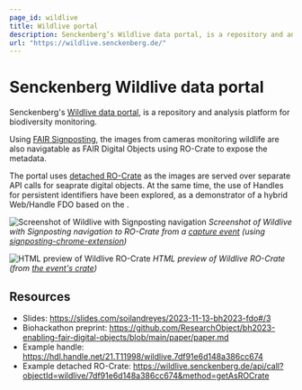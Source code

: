 ```yaml
---
page_id: wildlive
title: Wildlive portal
description: Senckenberg’s Wildlive data portal, is a repository and analysis platform for biodiversity monitoring.
url: "https://wildlive.senckenberg.de/"
---
```


# Senckenberg Wildlive data portal

Senckenberg's [Wildlive data portal](https://wildlive.senckenberg.de/), is a repository and analysis platform for biodiversity monitoring. 

Using [FAIR Signposting](https://signposting.org/FAIR/), the images from cameras monitoring wildlife are also navigatable as FAIR Digital Objects using RO-Crate to expose the  metadata. 

The portal uses [detached RO-Crate](https://www.researchobject.org/ro-crate/1.2-DRAFT/structure.html#detached-ro-crate) as the images are served over separate API calls for seaprate digital objects. At the same time, the use of Handles for persistent identifiers have been explored, as a demonstrator of a hybrid Web/Handle FDO based on the .

![Screenshot of Wildlive with Signposting navigation](../assets/img/wildlive/signposting.png)
_Screenshot of Wildlive with Signposting navigation to RO-Crate from a [capture event](https://wildlive.senckenberg.de/captureevent/wildlive/7df91e6d148a386cc674) (using [signposting-chrome-extension](https://github.com/SandyRogers/signposting-chrome-extension))_

![HTML preview of Wildlive RO-Crate](../assets/img/wildlive/ro-crate-preview.png)
_HTML preview of Wildlive RO-Crate (from [the event's crate](https://wildlive.senckenberg.de/api/call?objectId=wildlive/7df91e6d148a386cc674&method=getAsROCrate))_ 

## Resources

* Slides: <https://slides.com/soilandreyes/2023-11-13-bh2023-fdo#/3>
* Biohackathon preprint: <https://github.com/ResearchObject/bh2023-enabling-fair-digital-objects/blob/main/paper/paper.md>
* Example handle: <https://hdl.handle.net/21.T11998/wildlive.7df91e6d148a386cc674>
* Example detached RO-Crate: <https://wildlive.senckenberg.de/api/call?objectId=wildlive/7df91e6d148a386cc674&method=getAsROCrate>
